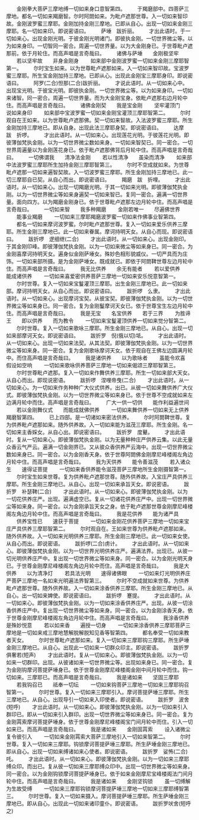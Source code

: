 <!-- { "loadSidebar": true } -->
　　金刚拳大菩萨三摩地缚一切如来身口意智第四。
　　于羯磨部中。四菩萨三摩地。都名一切如来羯磨智。尔时阿閦如来。为毗卢遮那世尊。入一切如来智印故。金刚波罗蜜三摩耶。金刚加持金刚三摩地。已即从自心。出现一切如来金刚三摩耶。名一切如来印。即说密语曰。
　　萨埵　跋折丽。
　　才出此语时。于一切如来心。出现金刚光明。于彼金刚光明诸门。即彼执金刚。一切世界微尘等。以为如来身印。一切智同一密合。周遍一切世界量。以为大金刚身已。于世尊毗卢遮那前。依于月轮住。而高声唱是言奇哉曰。
　　诸佛与萨埵　　金刚极坚牢
　　若以坚牢故　　非身金刚身
　　如来部中金刚波罗蜜一切如来金刚三摩耶智第一。
　　尔时宝生如来。以为世尊毗卢遮那如来。入一切如来智印故。宝波罗蜜三摩耶。所生宝金刚加持三摩地。已即从心。出现此金刚宝三摩耶身印。即说密语曰。
　　阿罗(二合)怛那(二合)跋折丽。
　　才说此语时。从一切如来心中。出现宝光明。于彼宝光明。即彼执金刚。一切世界微尘等。以为如来身印。一切如来诸智。同一密合。周遍一切世界量。而为大金刚宝身。依毗卢遮那右边月轮中住。而高声唱是言奇哉曰。
　　诸佛金刚契　　我是宝金刚
　　坚牢灌顶门　　说如来身印
　　如来部中宝波罗蜜一切如来金刚宝灌顶三摩耶智第二。
　　尔时观自在王如来。以为世尊毗卢遮那佛。契一切如来智故。入法波罗蜜三摩耶。所生金刚加持三摩地已。即从自身。出现此法三摩耶身契。即说密语曰。
　　达摩　跋　折啰。
　　才出此语时。从一切如来心。出现莲花光明。于彼莲花光明。即彼薄伽梵执金刚。以为一切世界微尘数如来身。一切如来智契已。同一密合。一切世界周遍量以为金刚莲花身已。依于毗卢遮那佛背后月轮中住。而高声唱是言奇哉曰。
　　一切佛谓我　　清净法金刚
　　若以性清净　　虽染而清净
　　如来部中法波罗蜜三摩耶所生加持金刚三摩耶智第三。
　　尔时不空成就如来。为世尊毗卢遮那一切如来遍智契故。入一切波罗蜜三摩耶。所生金刚加持三摩地已。此一切三摩耶自已契。从自心而出。即说密语曰。
　　羯磨　跋　折哩。
　　才出此语时。从一切如来心。出现一切羯磨光明。于其一切如来光明。即彼薄伽梵执金刚。以为一切世界微尘等如来身遍契一切如来智已。复同一密合。遍满一切世界量。面向四方。以为羯磨金刚身已。依于世尊毗卢遮那左边月轮中住。而高声唱是言奇哉曰。
　　一切如来智　　我多种羯磨
　　金刚若唯一　　尽遍佛世界
　　能事业羯磨
　　一切如来三摩耶羯磨波罗蜜一切如来作佛事业智第四。
　　都名一切如来摩诃波罗蜜。尔时毗卢遮那世尊。复入一切如来爱乐供养三摩耶。所生金刚三摩地已。此一切如来眷属。摩诃持明天女。从自心而现。即说密语曰。
　　跋折啰　逻细绁(二合)
　　才出此语时。从一切如来心。出现金刚印。于其金刚印峰。即彼薄伽梵执金刚。以为一切如来微尘等如来身已。同一密合。为金刚喜摩诃持明天女。遍身似金刚萨埵女。殊妙色相形貌威仪。一切严具而为庄饰。一切如来部所摄。是为金刚萨埵女。既成就已。即依于阿閦鞞世尊左边月轮中住。而高声唱是言奇哉曰。
　　我无比供养　　余无有能者
　　若以爱供养　　能成诸供养
　　一切如来喜爱密供养菩萨三摩地一切如来安乐悦意智第一。
　　尔时世尊。复入一切如来宝鬘灌顶三摩耶。出生金刚三摩地已。此一切如来部。摩诃持明天女。从自心而出。即说密语曰。
　　跋折啰　么隶。
　　才出此语时。从一切如来心。出现摩诃宝契。从彼宝契。即彼薄伽梵执金刚。以为一切世界微尘等如来身已。同一密合。复为金刚鬘摩诃天女已。依于世尊宝生左边月轮中住。而高声唱是言奇哉曰。
　　我是无宝　　名宝供养　　若于三界
　　为胜谛王　　即以供养　　而为教令
　　一切如来宝鬘灌顶供养一切如来觉分智第二。
　　尔时世尊。复入一切如来歌咏三摩耶。所生金刚三摩地已。从自心。出现一切如来部摩诃天女。即说密语曰。
　　跋折罗　倪(俄以切)坻。
　　才出此语时。从一切如来心。出现一切如来法契。从其法契。即彼薄伽梵执金刚。以为一切世界微尘等如来身。同一密合。复为金刚歌咏摩诃天女。依于观自在王佛左边圆满月轮中。而住高声唱是言奇哉曰。
　　我是诸供养　　以为歌咏者
　　虽能令欢喜　　假设如空响
　　一切如来歌咏供养菩萨三摩地一切如来偈颂三摩耶智第三。
　　尔时世尊毗卢遮那。复入一切如来作舞供养三摩耶。所生一切如来部大天女。从自心而出。即现说密语。
　　跋折啰　涅哩帝曳(二合)
　　才出此语时。从一切如来心。为一切如来作务种种广大仪式供养。出已。从彼一切如来舞供养广大仪式。即彼薄伽梵执金刚。以为一切世界微尘等如来身已。依于世尊不空成就如来左边满月轮中而住。高声唱是言奇哉曰。
　　广大一供一切供　　能作利益遍世间
　　若以金刚舞仪式　　而能成就佛供养
　　一切如来舞供养一切如来无上供养羯磨智第四。
　　已上四部。是一切诸如来密法供养。
　　尔时阿閦鞞世尊。复为供养毗卢遮那如来。随外供养故。入一切如来能为滋茂三摩耶。所生金刚。名一切如来主香婇女。从自心出。即说密语曰。
　　跋折罗　度鼙。
　　才出此语时。复从一切如来心。即彼薄伽梵执金刚。以为无量种种庄严供养云集。以此无量众香云气严云。遍满一切金刚界已。又从彼众香供养严云海中。出现一切世界微尘数如来身已。同一密合。以为金刚香天身。依于世尊阿閦佛金刚摩尼峰楼阁左角边月轮中住。而高声唱是言奇哉曰。
　　我为天供养　　能令善滋茂
　　若入诸众生　　速得证菩提
　　一切如来香供养能令滋茂菩萨三摩地所生金刚摄智第一。
　　尔时宝生如来世尊。复为供养毗卢遮那世尊。随外供养故。入宝庄严具供养三摩耶。所生金刚三摩地已。从自心。出现一切如来承旨天女。即说密语。
　　跋折罗　补瑟鞞(二合)
　　才出此语时。从一切如来心。即彼薄伽梵执金刚。以为一切花供养庄严。出现。遍满虚空已。复从一切诸花供养庄严中。出现一切世界微尘等如来身。同一密合。以为金刚承旨天女之身。依于毗卢遮那世尊金刚摩尼峰楼阁左角边月轮中住。而高声唱是言奇哉曰。
　　我是花供养　　能为诸严具
　　供养宝性已　　速获于菩提
　　一切如来金刚花供养菩萨三摩地一切如来宝庄严具供养三摩耶智第二。
　　尔时观自在。王如来世尊为供养毗卢遮那如来。随外供养故。入一切如来光明供养三摩耶。所生金刚三摩地已。此一切如来女使。从自心而出。即说密语。
　　跋折啰(二合)虏计。
　　才出此语时。从一切如来心。即彼薄伽梵执金刚。以为一切世界光明供养庄严。遍满法界。出现已。从彼一切光明供养庄严中。复出现一切世界微尘等如来身。同一密合。以为金刚光明天身已。于世尊金刚摩尼峰楼阁左角边月轮中而住。高声唱是言奇哉曰。
　　我是大供养　　以为清净灯
　　若具法光明　　速得诸佛眼
　　一切如来灯光明供养庄严菩萨三摩地一名如来光明遍法界智第三。
　　尔时不空成就如来世尊。为供养毗卢遮那世尊。随外供养故。入一切如来涂香供养三摩耶。所生金刚三摩地已。从自心。出一切如来婢使。即说密语曰。
　　跋折啰　蹇提。
　　才出此语时。从一切如来心。即彼薄伽梵执金刚。以为一切如来涂香供养庄严。出现。从彼一切涂香供养庄严中。复出现一切世界微尘等如来身。同一密合。以为金刚涂香天身。依于世尊金刚摩尼峰楼阁左角边月轮中住。而高声唱是言奇哉曰。
　　我涂香供养　　是殊妙悦意
　　若以如来香　　遍授一切身
　　一切如来涂香供养三摩耶菩萨三摩地是一切如来戒三摩地慧解脱解脱知见香等智第四。
　　都名奉受一切如来教者天女。
　　尔时世尊毗卢遮那如来。复入一切如来三摩耶钩三摩耶。所生萨埵金刚三摩地已。从自心。出现此一切如来一切群众印主。即说密语。
　　跋折罗　俱奢若(短声)
　　才出此语时。复从一切如来心。即彼薄伽梵执金刚。以为一切如来一切群印。出现。从彼诸如来一切世界微尘等。出现如来身已。同一密合。复为金刚钩摩诃菩提萨埵身已。依于世尊金刚摩尼峰楼阁金刚中间月轮中而住。钩一切如来。三摩耶已。而高声唱是言奇哉曰。
　　我是诸如来　　坚固三摩耶
　　若我钩召已　　祗奉一切坛
　　一切如来钩菩萨三摩地一切如来三摩耶钩召智第一。
　　尔时世尊。复入一切如来三摩耶引入。摩诃菩提萨埵三摩耶。所生三摩地已。从自心。出现导引一切如来入印使者。即说密语。
　　跋折罗　波舍(短呼)
　　才出此语时。从一切如来心。即彼薄伽梵执金刚。以为一切如来引入群印已。即从一切如来引入群印。出现一切世界微尘等如来身已。同一密合。复为金刚罥索摩诃菩提萨埵身。依于世尊金刚摩尼峰楼阁宝门间月轮中而住。引入一切如来已。而高声唱是言奇哉曰。
　　我是诸如来　　金刚固罥索
　　设入诸微尘　　复令彼引入
　　一切如来金刚罥索大菩萨三摩地引入一切如来智第二。
　　尔时世尊。复入一切如来三摩耶。钩锁摩诃菩提萨埵三摩耶。所生萨埵金刚三摩地已。即从自心。出现一切如来缚诸如来心使者。即说密语。
　　跋折罗　娑怖(二合)吒。
　　才出此语时。从一切如来心。即彼薄伽梵执金刚。以为一切如来三摩耶缚众印。而出已。复从彼一切如来三摩耶缚众印中。出现一切世界微尘等如来身。同一密合。以为金刚钩锁摩诃菩提萨埵身已。依于如来金刚摩尼宝峰楼阁法门间月轮中住。而高声唱是言奇哉曰。
　　我是诸如来　　金刚坚钩锁
　　虽一切缚解　　为生故受缚
　　一切如来三摩耶钩锁摩诃菩提萨埵三摩地一切如来三摩耶缚智第三。
　　尔时世尊。复入一切如来摄入。摩诃菩提萨埵三摩耶。所生萨埵金刚三摩地已。即从自心。出现此一切如来诸印童仆。即说密语。
　　跋折罗吠舍(短呼之)
